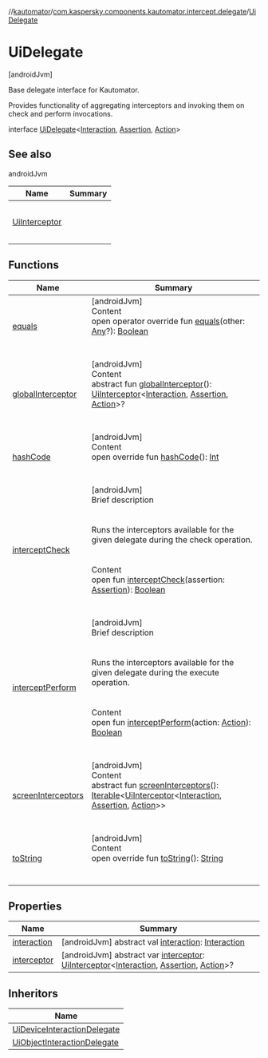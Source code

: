 //[kautomator](../../index.md)/[com.kaspersky.components.kautomator.intercept.delegate](../index.md)/[UiDelegate](index.md)



# UiDelegate  
 [androidJvm] 



Base delegate interface for Kautomator.



Provides functionality of aggregating interceptors and invoking them on check and perform invocations.



interface [UiDelegate](index.md)<[Interaction](index.md), [Assertion](index.md), [Action](index.md)>   


## See also  
  
androidJvm  
  
|  Name|  Summary| 
|---|---|
| [UiInterceptor](../../com.kaspersky.components.kautomator.intercept.base/-ui-interceptor/index.md)| <br><br><br><br>
  


## Functions  
  
|  Name|  Summary| 
|---|---|
| [equals](https://kotlinlang.org/api/latest/jvm/stdlib/kotlin/-any/equals.html)| [androidJvm]  <br>Content  <br>open operator override fun [equals](https://kotlinlang.org/api/latest/jvm/stdlib/kotlin/-any/equals.html)(other: [Any](https://kotlinlang.org/api/latest/jvm/stdlib/kotlin/-any/index.html)?): [Boolean](https://kotlinlang.org/api/latest/jvm/stdlib/kotlin/-boolean/index.html)  <br><br><br>
| [globalInterceptor](global-interceptor.md)| [androidJvm]  <br>Content  <br>abstract fun [globalInterceptor](global-interceptor.md)(): [UiInterceptor](../../com.kaspersky.components.kautomator.intercept.base/-ui-interceptor/index.md)<[Interaction](index.md), [Assertion](index.md), [Action](index.md)>?  <br><br><br>
| [hashCode](https://kotlinlang.org/api/latest/jvm/stdlib/kotlin/-any/hash-code.html)| [androidJvm]  <br>Content  <br>open override fun [hashCode](https://kotlinlang.org/api/latest/jvm/stdlib/kotlin/-any/hash-code.html)(): [Int](https://kotlinlang.org/api/latest/jvm/stdlib/kotlin/-int/index.html)  <br><br><br>
| [interceptCheck](intercept-check.md)| [androidJvm]  <br>Brief description  <br><br><br>Runs the interceptors available for the given delegate during the check operation.<br><br>  <br>Content  <br>open fun [interceptCheck](intercept-check.md)(assertion: [Assertion](index.md)): [Boolean](https://kotlinlang.org/api/latest/jvm/stdlib/kotlin/-boolean/index.html)  <br><br><br>
| [interceptPerform](intercept-perform.md)| [androidJvm]  <br>Brief description  <br><br><br>Runs the interceptors available for the given delegate during the execute operation.<br><br>  <br>Content  <br>open fun [interceptPerform](intercept-perform.md)(action: [Action](index.md)): [Boolean](https://kotlinlang.org/api/latest/jvm/stdlib/kotlin/-boolean/index.html)  <br><br><br>
| [screenInterceptors](screen-interceptors.md)| [androidJvm]  <br>Content  <br>abstract fun [screenInterceptors](screen-interceptors.md)(): [Iterable](https://kotlinlang.org/api/latest/jvm/stdlib/kotlin.collections/-iterable/index.html)<[UiInterceptor](../../com.kaspersky.components.kautomator.intercept.base/-ui-interceptor/index.md)<[Interaction](index.md), [Assertion](index.md), [Action](index.md)>>  <br><br><br>
| [toString](https://kotlinlang.org/api/latest/jvm/stdlib/kotlin/-any/to-string.html)| [androidJvm]  <br>Content  <br>open override fun [toString](https://kotlinlang.org/api/latest/jvm/stdlib/kotlin/-any/to-string.html)(): [String](https://kotlinlang.org/api/latest/jvm/stdlib/kotlin/-string/index.html)  <br><br><br>


## Properties  
  
|  Name|  Summary| 
|---|---|
| [interaction](index.md#com.kaspersky.components.kautomator.intercept.delegate/UiDelegate/interaction/#/PointingToDeclaration/)|  [androidJvm] abstract val [interaction](index.md#com.kaspersky.components.kautomator.intercept.delegate/UiDelegate/interaction/#/PointingToDeclaration/): [Interaction](index.md)   <br>
| [interceptor](index.md#com.kaspersky.components.kautomator.intercept.delegate/UiDelegate/interceptor/#/PointingToDeclaration/)|  [androidJvm] abstract var [interceptor](index.md#com.kaspersky.components.kautomator.intercept.delegate/UiDelegate/interceptor/#/PointingToDeclaration/): [UiInterceptor](../../com.kaspersky.components.kautomator.intercept.base/-ui-interceptor/index.md)<[Interaction](index.md), [Assertion](index.md), [Action](index.md)>?   <br>


## Inheritors  
  
|  Name| 
|---|
| [UiDeviceInteractionDelegate](../-ui-device-interaction-delegate/index.md)
| [UiObjectInteractionDelegate](../-ui-object-interaction-delegate/index.md)

